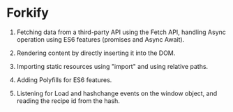 # Forkify

1) Fetching data from a third-party API using the Fetch API, handling Async operation using ES6 features (promises and Async Await).

2) Rendering content by directly inserting it into the DOM.

3) Importing static resources using "import" and using relative paths.

4) Adding Polyfills for ES6 features.

5) Listening for Load and hashchange events on the window object, and reading the recipe id from the hash.